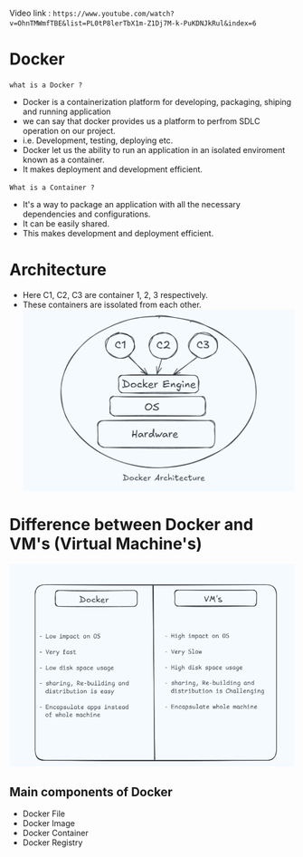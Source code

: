 Video link : ` https://www.youtube.com/watch?v=OhnTMWmfTBE&list=PL0tP8lerTbX1m-Z1Dj7M-k-PuKDNJkRul&index=6 `

# Docker 

`what is a Docker ?`
- Docker is a containerization platform for developing, packaging, shiping and running application 
- we can say that docker provides us a platform to perfrom SDLC operation on our project.
- i.e. Development, testing, deploying etc.
- Docker let us the ability to run an application in an isolated enviroment known as a container.
- It makes deployment and development efficient.

`What is a Container ?`
- It's a way to package an application with all the necessary dependencies and configurations.
- It can be easily shared.
- This makes development and deployment efficient.

# Architecture
- Here C1, C2, C3 are container 1, 2, 3 respectively.
- These containers are issolated from each other. 
![Docker Architecture](misc/Architecture.png)

# Difference between Docker and VM's (Virtual Machine's)
![Difference Between Docker and Virtual Machine's](Diff_Docker_VM.png)


## Main components of Docker
- Docker File
- Docker Image
- Docker Container
- Docker Registry